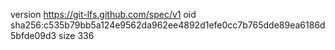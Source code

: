 version https://git-lfs.github.com/spec/v1
oid sha256:c535b79bb5a124e9562da962ee4892d1efe0cc7b765dde89ea6186d5bfde09d3
size 336
